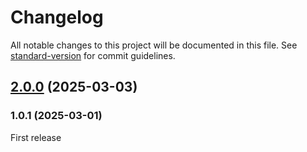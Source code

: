 # Changelog

All notable changes to this project will be documented in this file. See [standard-version](https://github.com/conventional-changelog/standard-version) for commit guidelines.

## [2.0.0](https://github.com/DrewBradfordXYZ/quickbase-react/compare/v1.0.1...v2.0.0) (2025-03-03)

### 1.0.1 (2025-03-01)

First release
